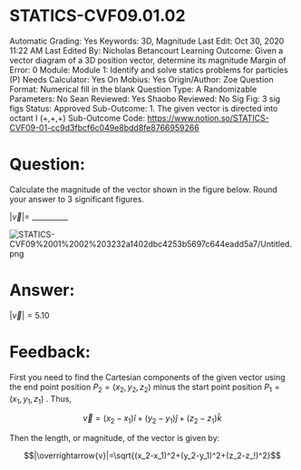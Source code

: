 # STATICS-CVF09.01.02

Automatic Grading: Yes
Keywords: 3D, Magnitude
Last Edit: Oct 30, 2020 11:22 AM
Last Edited By: Nicholas Betancourt
Learning Outcome: Given a vector diagram of a 3D position vector, determine its magnitude
Margin of Error: 0
Module: Module 1: Identify and solve statics problems for particles (P)
Needs Calculator: Yes
On Mobius: Yes
Origin/Author: Zoe
Question Format: Numerical fill in the blank
Question Type: A
Randomizable Parameters: No
Sean Reviewed: Yes
Shaobo Reviewed: No
Sig Fig: 3 sig figs
Status: Approved
Sub-Outcome: 1. The given vector is directed into octant I  (+,+,+)
Sub-Outcome Code: https://www.notion.so/STATICS-CVF09-01-cc9d3fbcf6c049e8bdd8fe8766959266

# Question:

Calculate the magnitude of the vector shown in the figure below. Round your answer to 3 significant figures.

$|\overrightarrow{v}|=$ __________

![STATICS-CVF09%2001%2002%203232a1402dbc4253b5697c644eadd5a7/Untitled.png](STATICS-CVF09%2001%2002%203232a1402dbc4253b5697c644eadd5a7/Untitled.png)

# Answer:

$|\overrightarrow{v}|=5.10$

# Feedback:

First you need to find the Cartesian components of the given vector using the end point position $P_2=(x_2, y_2, z_2)$ minus the start point position $P_1=(x_1, y_1, z_1)$ . Thus, 

$$\overrightarrow{v}=(x_2-x_1)\hat{i}+(y_2-y_1)\hat{j}+(z_2-z_1)\hat{k}$$

Then the length, or magnitude, of the vector is given by: 

$$|\overrightarrow{v}|=\sqrt{(x_2-x_1)^2+(y_2-y_1)^2+(z_2-z_!)^2}$$